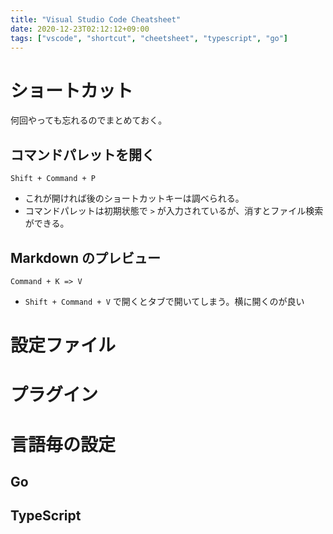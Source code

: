 ```yaml
---
title: "Visual Studio Code Cheatsheet"
date: 2020-12-23T02:12:12+09:00
tags: ["vscode", "shortcut", "cheetsheet", "typescript", "go"]
---
```


# ショートカット

何回やっても忘れるのでまとめておく。

## コマンドパレットを開く

```
Shift + Command + P
```

- これが開ければ後のショートカットキーは調べられる。
- コマンドパレットは初期状態で `>` が入力されているが、消すとファイル検索ができる。

## Markdown のプレビュー

```
Command + K => V
```

- `Shift + Command + V` で開くとタブで開いてしまう。横に開くのが良い

# 設定ファイル

# プラグイン

# 言語毎の設定

## Go

## TypeScript

